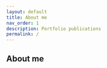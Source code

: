 ```yaml
---
layout: default
title: About me
nav_order: 1
description: Portfolio publications
permalink: /
---
```



## About me


